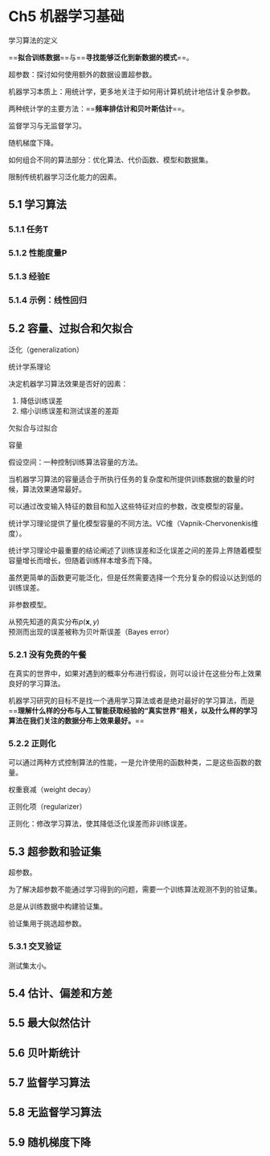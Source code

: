 # Ch5 机器学习基础

学习算法的定义

==**拟合训练数据**==与==**寻找能够泛化到新数据的模式**==。

超参数：探讨如何使用额外的数据设置超参数。

机器学习本质上：用统计学，更多地关注于如何用计算机统计地估计复杂参数。

两种统计学的主要方法：==**频率排估计和贝叶斯估计**==。

监督学习与无监督学习。

随机梯度下降。

如何组合不同的算法部分：优化算法、代价函数、模型和数据集。

限制传统机器学习泛化能力的因素。

## 5.1 学习算法

### 5.1.1 任务T

### 5.1.2 性能度量P

### 5.1.3 经验E

### 5.1.4 示例：线性回归

## 5.2 容量、过拟合和欠拟合

泛化（generalization）

统计学系理论

决定机器学习算法效果是否好的因素：

1. 降低训练误差
2. 缩小训练误差和测试误差的差距

欠拟合与过拟合

容量

假设空间：一种控制训练算法容量的方法。

当机器学习算法的容量适合于所执行任务的复杂度和所提供训练数据的数量的时候，算法效果通常最好。

可以通过改变输入特征的数目和加入这些特征对应的参数，改变模型的容量。

统计学习理论提供了量化模型容量的不同方法。VC维（Vapnik-Chervonenkis维度）。

统计学习理论中最重要的结论阐述了训练误差和泛化误差之间的差异上界随着模型容量增长而增长，但随着训练样本增多而下降。

虽然更简单的函数更可能泛化，但是任然需要选择一个充分复杂的假设以达到低的训练误差。

非参数模型。

从预先知道的真实分布$p(\pmb x,y)$预测而出现的误差被称为贝叶斯误差（Bayes error）

### 5.2.1 没有免费的午餐

在真实的世界中，如果对遇到的概率分布进行假设，则可以设计在这些分布上效果良好的学习算法。

机器学习研究的目标不是找一个通用学习算法或者是绝对最好的学习算法，而是==**理解什么样的分布与人工智能获取经验的“真实世界”相关，以及什么样的学习算法在我们关注的数据分布上效果最好。**==

### 5.2.2 正则化

可以通过两种方式控制算法的性能，一是允许使用的函数种类，二是这些函数的数量。

权重衰减（weight decay）

正则化项（regularizer）

正则化：修改学习算法，使其降低泛化误差而非训练误差。

## 5.3 超参数和验证集

超参数。

为了解决超参数不能通过学习得到的问题，需要一个训练算法观测不到的验证集。

总是从训练数据中构建验证集。

验证集用于挑选超参数。

### 5.3.1 交叉验证

测试集太小。

## 5.4 估计、偏差和方差

## 5.5 最大似然估计

## 5.6 贝叶斯统计

## 5.7 监督学习算法

## 5.8 无监督学习算法

## 5.9 随机梯度下降

